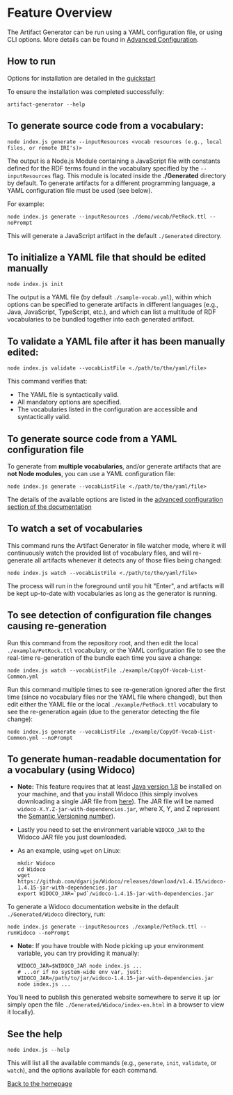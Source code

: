 # Feature Overview

The Artifact Generator can be run using a YAML configuration file, or using
CLI options. More details can be found in
[Advanced Configuration](./advanced-configuration.md).

## How to run

Options for installation are detailed in the
[quickstart](../README.md#quickstart)

To ensure the installation was completed successfully: 
```shell
artifact-generator --help
```

## To generate source code from a vocabulary:
```shell
node index.js generate --inputResources <vocab resources (e.g., local files, or remote IRI's)>
```

The output is a Node.js Module containing a JavaScript file with constants
defined for the RDF terms found in the vocabulary specified by the
`--inputResources` flag. This module is located inside the
**./Generated** directory by default. To generate artifacts for a different
programming language, a YAML configuration file must be used (see below).

For example:
```shell
node index.js generate --inputResources ./demo/vocab/PetRock.ttl --noPrompt
```
This will generate a JavaScript artifact in the default `./Generated`
directory.

## To initialize a YAML file that should be edited manually

```shell
node index.js init
```

The output is a YAML file (by default `./sample-vocab.yml`), within which
options can be specified to generate artifacts in different languages (e.g.,
Java, JavaScript, TypeScript, etc.), and which can list a multitude of RDF
vocabularies to be bundled together into each generated artifact. 

## To **validate** a YAML file after it has been manually edited:

```shell
node index.js validate --vocabListFile <./path/to/the/yaml/file>
```
This command verifies that:
- The YAML file is syntactically valid.
- All mandatory options are specified.
- The vocabularies listed in the configuration are accessible and
  syntactically valid.

## To **generate** source code from a YAML configuration file

To generate from **multiple vocabularies**, and/or generate artifacts that are
**not Node modules**, you can use a YAML configuration file:

```shell
node index.js generate --vocabListFile <./path/to/the/yaml/file>
```

The details of the available options are listed in the
[advanced configuration section of the documentation](./advanced-configuration.md)

## To **watch** a set of vocabularies

This command runs the Artifact Generator in file watcher mode, where it will
continuously watch the provided list of vocabulary files, and will
re-generate all artifacts whenever it detects any of those files being
changed:

```shell
node index.js watch --vocabListFile <./path/to/the/yaml/file>
```

The process will run in the foreground until you hit "Enter", and artifacts
will be kept up-to-date with vocabularies as long as the generator is running.

## To see detection of configuration file changes causing re-generation

Run this command from the repository root, and then edit the local 
`./example/PetRock.ttl` vocabulary, or the YAML configuration file to see
the real-time re-generation of the bundle each time you save a change:

```
node index.js watch --vocabListFile ./example/CopyOf-Vocab-List-Common.yml
```

Run this command multiple times to see re-generation ignored after
the first time (since no vocabulary files nor the YAML file where changed),
but then edit either the YAML file or the local `./example/PetRock.ttl`
vocabulary to see the re-generation again (due to the generator
detecting the file change):

```
node index.js generate --vocabListFile ./example/CopyOf-Vocab-List-Common.yml --noPrompt
```


## To generate human-readable documentation for a vocabulary (using Widoco)

-    **Note:** This feature requires that at least
     [Java version 1.8](https://docs.oracle.com/javase/8/docs/technotes/guides/install/install_overview.html)
     be installed on your machine, and that you install Widoco (this simply
     involves downloading a single JAR file from
     [here](https://github.com/dgarijo/Widoco/releases)). The JAR file will be
     named `widoco-X.Y.Z-jar-with-dependencies.jar`, where X, Y, and Z
     represent the [Semantic Versioning number](https://semver.org/)). 
     
-    Lastly you need to set the environment variable `WIDOCO_JAR` to the
     Widoco JAR file you just downloaded.
    
-    As an example, using `wget` on Linux:
     
        ```shell
        mkdir Widoco
        cd Widoco
        wget https://github.com/dgarijo/Widoco/releases/download/v1.4.15/widoco-1.4.15-jar-with-dependencies.jar
        export WIDOCO_JAR=`pwd`/widoco-1.4.15-jar-with-dependencies.jar
        ```

To generate a Widoco documentation website in the default `./Generated/Widoco`
directory, run:

```shell
node index.js generate --inputResources ./example/PetRock.ttl --runWidoco --noPrompt
```

-    **Note:** If you have trouble with Node picking up your environment
     variable, you can try providing it manually:
     
     ```shell
     WIDOCO_JAR=$WIDOCO_JAR node index.js ...
     # ...or if no system-wide env var, just:
     WIDOCO_JAR=/path/to/jar/widoco-1.4.15-jar-with-dependencies.jar node index.js ...
     ```

You'll need to publish this generated website somewhere to serve it up (or
simply open the file `./Generated/Widoco/index-en.html` in a browser to view
it locally).

## See the help

```shell
node index.js --help
```

This will list all the available commands (e.g., `generate`, `init`,
`validate`, or `watch`), and the options available for each command.

[Back to the homepage](../README.md)
